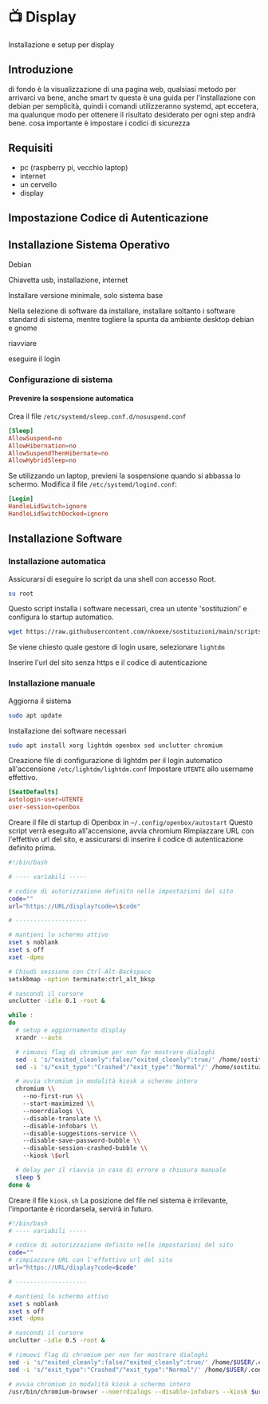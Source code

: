 # 📺 Display

Installazione e setup per display


## Introduzione

di fondo è la visualizzazione di una pagina web, qualsiasi metodo per arrivarci va bene, anche smart tv
questa è una guida per l'installazione con debian per semplicità, quindi i comandi utilizzeranno systemd, apt eccetera, ma qualunque modo per ottenere il risultato desiderato per ogni step andrà bene.
cosa importante è impostare i codici di sicurezza

## Requisiti

* pc (raspberry pi, vecchio laptop)
* internet
* un cervello
* display

## Impostazione Codice di Autenticazione

## Installazione Sistema Operativo

Debian

Chiavetta usb, installazione, internet

Installare versione minimale, solo sistema base

Nella selezione di software da installare, installare soltanto i software standard di sistema, mentre togliere la spunta da ambiente desktop debian e gnome

riavviare

eseguire il login

### Configurazione di sistema

#### Prevenire la sospensione automatica

Crea il file `/etc/systemd/sleep.conf.d/nosuspend.conf`

```conf
[Sleep]
AllowSuspend=no
AllowHibernation=no
AllowSuspendThenHibernate=no
AllowHybridSleep=no
```

Se utilizzando un laptop, previeni la sospensione quando si abbassa lo schermo.
Modifica il file `/etc/systemd/logind.conf`:

```conf
[Login]
HandleLidSwitch=ignore
HandleLidSwitchDocked=ignore
```

## Installazione Software

### Installazione automatica

Assicurarsi di eseguire lo script da una shell con accesso Root.

```sh
su root
```

Questo script installa i software necessari, crea un utente 'sostituzioni' e configura lo startup automatico.

```sh
wget https://raw.githubusercontent.com/nkoexe/sostituzioni/main/scripts/kiosk_install.sh; sh kiosk-install.sh
```

Se viene chiesto quale gestore di login usare, selezionare `lightdm`

Inserire l'url del sito senza https e il codice di autenticazione

### Installazione manuale

Aggiorna il sistema

```sh
sudo apt update
```

Installazione dei software necessari

```sh
sudo apt install xorg lightdm openbox sed unclutter chromium
```

Creazione file di configurazione di lightdm per il login automatico all'accensione
`/etc/lightdm/lightdm.conf`
Impostare `UTENTE` allo username effettivo.

```conf
[SeatDefaults]
autologin-user=UTENTE
user-session=openbox
```

Creare il file di startup di Openbox in `~/.config/openbox/autostart`
Questo script verrà eseguito all'accensione, avvia chromium
Rimpiazzare URL con l'effettivo url del sito, e assicurarsi di inserire il codice di autenticazione definito prima.

```bash
#!/bin/bash

# ---- variabili -----

# codice di autorizzazione definito nelle impostazioni del sito
code=""
url="https://URL/display?code=\$code"

# --------------------

# mantieni lo schermo attivo
xset s noblank
xset s off
xset -dpms

# Chiudi sessione con Ctrl-Alt-Backspace
setxkbmap -option terminate:ctrl_alt_bksp

# nascondi il cursore
unclutter -idle 0.1 -root &

while :
do
  # setup e aggiornamento display
  xrandr --auto

  # rimuovi flag di chromium per non far mostrare dialoghi
  sed -i 's/"exited_cleanly":false/"exited_cleanly":true/' /home/sostituzioni/.config/chromium/Default/Preferences
  sed -i 's/"exit_type":"Crashed"/"exit_type":"Normal"/' /home/sostituzioni/.config/chromium/Default/Preferences

  # avvia chromium in modalità kiosk a schermo intero
  chromium \\
    --no-first-run \\
    --start-maximized \\
    --noerrdialogs \\
    --disable-translate \\
    --disable-infobars \\
    --disable-suggestions-service \\
    --disable-save-password-bubble \\
    --disable-session-crashed-bubble \\
    --kiosk \$url

  # delay per il riavvio in caso di errore o chiusura manuale
  sleep 5
done &
```


Creare il file `kiosk.sh`
La posizione del file nel sistema è irrilevante, l'importante è ricordarsela, servirà in futuro.

```bash
#!/bin/bash
# ---- variabili -----

# codice di autorizzazione definito nelle impostazioni del sito
code=""
# rimpiazzare URL con l'effettivo url del sito
url="https://URL/display?code=$code"

# --------------------

# mantieni lo schermo attivo
xset s noblank
xset s off
xset -dpms

# nascondi il cursore
unclutter -idle 0.5 -root &

# rimuovi flag di chromium per non far mostrare dialoghi
sed -i 's/"exited_cleanly":false/"exited_cleanly":true/' /home/$USER/.config/chromium/Default/Preferences
sed -i 's/"exit_type":"Crashed"/"exit_type":"Normal"/' /home/$USER/.config/chromium/Default/Preferences

# avvia chromium in modalità kiosk a schermo intero
/usr/bin/chromium-browser --noerrdialogs --disable-infobars --kiosk $url &
```